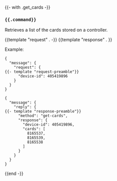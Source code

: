 {{- with .get_cards -}}
### `{{.command}}`

Retrieves a list of the cards stored on a controller.

{{template "request"  . -}}
{{template "response" . }}

Example:
```
{
  "message": {
    "request": {
{{- template "request-preamble"}}
      "device-id": 405419896
    }
  }
}

{
  "message": {
    "reply": {
{{- template "response-preamble"}}
      "method": "get-cards",
      "response": {
        "device-id": 405419896,
        "cards": [
          8165537,
          8165539,
          8165538
        ]
      }
    }
  }
}
```
{{end -}}


